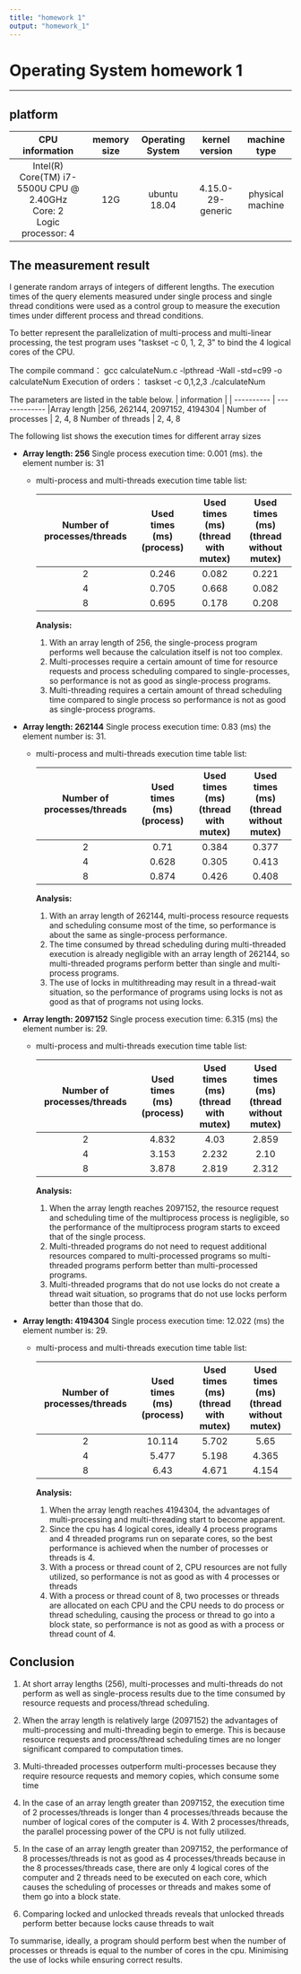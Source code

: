 ```yaml
---
title: "homework 1"
output: "homework_1"
---
```


# Operating System homework 1

-------

## platform

| CPU information | memory size |Operating System| kernel version | machine type |
| :---: | :-----: | :----: | :----: | :----: |
| Intel(R) Core(TM) i7-5500U CPU @ 2.40GHz<br>Core: 2<br>Logic processor: 4   | 12G | ubuntu 18.04 |4.15.0-29-generic |physical machine |

## The measurement result

I generate random arrays of integers of different lengths. The execution times of the query elements measured under single process and single thread conditions were used as a control group to measure the execution times under different process and thread conditions. 

To better represent the parallelization of multi-process and multi-linear processing, the test program uses "taskset -c 0, 1, 2, 3" to bind the 4 logical cores of the CPU.

The compile command： gcc calculateNum.c -lpthread -Wall -std=c99 -o calculateNum
Execution of orders： taskset -c 0,1,2,3 ./calculateNum

The parameters are listed in the table below.
|   information   |            |
----------        | -------------
|Array length     |256, 262144, 2097152, 4194304 |
Number of processes | 2, 4,  8
Number of threads |   2, 4, 8

The following list shows the execution times for different array sizes

* **Array length: 256**
   Single process execution time: 0.001 (ms). the element number is: 31
  * multi-process and multi-threads execution time table list:

    Number of processes/threads | Used times (ms)<br> (process) | Used times (ms)<br> (thread with mutex) | Used times (ms)<br> (thread without mutex) |
    :---:|:---:| :---: | :---: |
    2  | 0.246 |0.082 |  0.221
    4  | 0.705 |0.668 | 0.082
    8  | 0.695 |0.178 | 0.208

    **Analysis:**
    1. With an array length of 256, the single-process program performs well because the calculation itself is not too complex.
    2. Multi-processes require a certain amount of time for resource requests and process scheduling compared to single-processes, so performance is not as good as single-process programs.
    3. Multi-threading requires a certain amount of thread scheduling time compared to single process so performance is not as good as single-process programs.
  

* **Array length: 262144**
    Single process execution time: 0.83 (ms) the element number is: 31.
  * multi-process and multi-threads execution time table list:

    Number of processes/threads | Used times (ms)<br> (process) | Used times (ms)<br> (thread with mutex) | Used times (ms)<br> (thread without mutex) |
    :---:|:---:| :---: | :---: |
    2  | 0.71 | 0.384 | 0.377
    4  | 0.628 | 0.305 | 0.413
    8  | 0.874 | 0.426 | 0.408
  
    **Analysis:**
    1. With an array length of 262144, multi-process resource requests and scheduling consume most of the time, so performance is about the same as single-process performance.
    2. The time consumed by thread scheduling during multi-threaded execution is already negligible with an array length of 262144, so multi-threaded programs perform better than single and multi-process programs.
    3. The use of locks in multithreading may result in a thread-wait situation, so the performance of programs using locks is not as good as that of programs not using locks.
   
* **Array length: 2097152**
  Single process execution time: 6.315 (ms) the element number is: 29.
  * multi-process and multi-threads execution time table list:

    Number of processes/threads | Used times (ms)<br> (process) | Used times (ms)<br> (thread with mutex) | Used times (ms)<br> (thread without mutex) |
    :---:|:---:| :---: | :---: |
    2  | 4.832 | 4.03 | 2.859
    4  | 3.153 | 2.232 | 2.10
    8  | 3.878 | 2.819 | 2.312

    **Analysis:**
    1. When the array length reaches 2097152, the resource request and scheduling time of the multiprocess process is negligible, so the performance of the multiprocess program starts to exceed that of the single process.
    2. Multi-threaded programs do not need to request additional resources compared to multi-processed programs so multi-threaded programs perform better than multi-processed programs.
    3. Multi-threaded programs that do not use locks do not create a thread wait situation, so programs that do not use locks perform better than those that do.


* **Array length: 4194304**
  Single process execution time: 12.022 (ms) the element number is: 29.
  * multi-process and multi-threads execution time table list:

    Number of processes/threads | Used times (ms)<br> (process) | Used times (ms)<br> (thread with mutex) | Used times (ms)<br> (thread without mutex) |
    :---:|:---:| :---: | :---: |
    2  | 10.114 | 5.702 | 5.65
    4  | 5.477 | 5.198 | 4.365
    8  | 6.43 | 4.671 | 4.154
  

    **Analysis:**
    1. When the array length reaches 4194304, the advantages of multi-processing and multi-threading start to become apparent.
    2. Since the cpu has 4 logical cores, ideally 4 process programs and 4 threaded programs run on separate cores, so the best performance is achieved when the number of processes or threads is 4.
    3. With a process or thread count of 2, CPU resources are not fully utilized, so performance is not as good as with 4 processes or threads
    4. With a process or thread count of 8, two processes or threads are allocated on each CPU and the CPU needs to do process or thread scheduling, causing the process or thread to go into a block state, so performance is not as good as with a process or thread count of 4.

## Conclusion

1. At short array lengths (256), multi-processes and multi-threads do not perform as well as single-process results due to the time consumed by resource requests and process/thread scheduling.

2. When the array length is relatively large (2097152) the advantages of multi-processing and multi-threading begin to emerge. This is because resource requests and process/thread scheduling times are no longer significant compared to computation times.

3. Multi-threaded processes outperform multi-processes because they require resource requests and memory copies, which consume some time

4. In the case of an array length greater than 2097152, the execution time of 2 processes/threads is longer than 4 processes/threads because the number of logical cores of the computer is 4. With 2 processes/threads, the parallel processing power of the CPU is not fully utilized.

5. In the case of an array length greater than 2097152, the performance of 8 processes/threads is not as good as 4 processes/threads because in the 8 processes/threads case, there are only 4 logical cores of the computer and 2 threads need to be executed on each core, which causes the scheduling of processes or threads and makes some of them go into a block state.

6. Comparing locked and unlocked threads reveals that unlocked threads perform better because locks cause threads to wait

To summarise, ideally, a program should perform best when the number of processes or threads is equal to the number of cores in the cpu. Minimising the use of locks while ensuring correct results.
